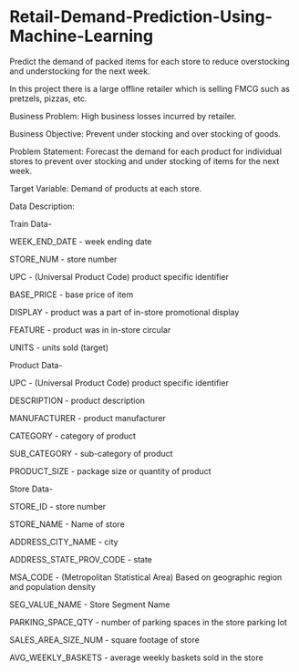 # Retail-Demand-Prediction-Using-Machine-Learning
Predict the demand of packed items for each store to reduce overstocking and 
understocking for the next week.

In this project there is a large offline retailer which is selling FMCG such as pretzels, pizzas, etc. 


Business Problem: High business losses incurred by retailer.


Business Objective: Prevent under stocking and over stocking of goods.


Problem Statement: Forecast the demand for each product for individual stores to prevent over stocking and under stocking of items for the next week.

Target Variable: Demand of products at each store.



Data Description:

Train Data-

WEEK_END_DATE - week ending date

STORE_NUM - store number

UPC - (Universal Product Code) product specific identifier

BASE_PRICE - base price of item

DISPLAY - product was a part of in-store promotional display

FEATURE - product was in in-store circular

UNITS - units sold (target)

Product Data-


UPC - (Universal Product Code) product specific identifier

DESCRIPTION - product description

MANUFACTURER - product manufacturer

CATEGORY - category of product

SUB_CATEGORY - sub-category of product

PRODUCT_SIZE - package size or quantity of product

Store Data-


STORE_ID - store number

STORE_NAME - Name of store

ADDRESS_CITY_NAME - city

ADDRESS_STATE_PROV_CODE - state

MSA_CODE - (Metropolitan Statistical Area) Based on geographic region and population density

SEG_VALUE_NAME - Store Segment Name

PARKING_SPACE_QTY - number of parking spaces in the store parking lot

SALES_AREA_SIZE_NUM - square footage of store

AVG_WEEKLY_BASKETS - average weekly baskets sold in the store

